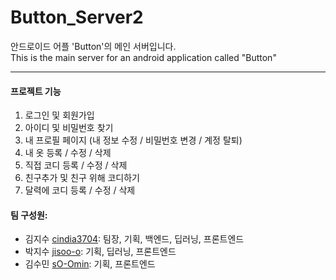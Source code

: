 # Button_Server2
안드로이드 어플 'Button'의 메인 서버입니다.    
This is the main server for an android application called "Button"   
_______________      
#### 프로젝트 기능 
   1. 로그인 및 회원가입 
   2. 아이디 및 비밀번호 찾기 
   3. 내 프로필 페이지 (내 정보 수정 / 비밀번호 변경 / 계정 탈퇴)
   4. 내 옷 등록 / 수정 / 삭제 
   5. 직접 코디 등록 / 수정 / 삭제 
   6. 친구추가 및 친구 위해 코디하기 
   7. 달력에 코디 등록 / 수정 / 삭제 



   
#### 팀 구성원:
* 김지수 [cindia3704](https://github.com/cindia3704/): 팀장, 기획, 백엔드, 딥러닝, 프론트엔드
* 박지수 [jisoo-o](https://github.com/jisoo-o/): 기획, 딥러닝, 프론트엔드
* 김수민 [sO-Omin](https://github.com/sO-Omin/): 기획, 프론트엔드
